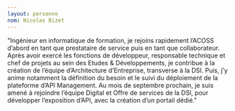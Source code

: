 ```yaml
---
layout: personne
nom: Nicolas Bizet
---
```


"Ingénieur en informatique de formation, je rejoins rapidement l’ACOSS d’abord en tant que prestataire de service puis en tant que collaborateur. Après avoir exercé les fonctions de développeur, responsable technique et chef de projets au sein des Etudes & Développements, je contribue à la création de l’équipe d’Architecture d’Entreprise, transverse à la DSI. Puis, j’y anime notamment la définition du besoin et le suivi du déploiement de la plateforme d’API Management. Au mois de septembre prochain, je suis amené à rejoindre l’équipe Digital et Offre de services de la DSI, pour développer l’exposition d’API, avec la création d’un portail dédié."